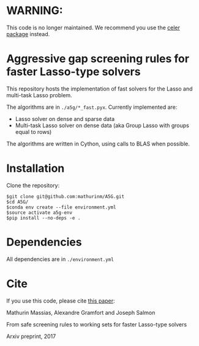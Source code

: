 # WARNING:
This code is no longer maintained. We recommend you use the [celer package](https://github.com/mathurinm/celer)
instead.


# Aggressive gap screening rules for faster Lasso-type solvers

This repository hosts the implementation of fast solvers for the Lasso and multi-task Lasso problem.

The algorithms are in ```./a5g/*_fast.pyx```.
Currently implemented are:
* Lasso solver on dense and sparse data
* Multi-task Lasso solver on dense data (aka Group Lasso with groups equal to rows)

The algorithms are written in Cython, using calls to BLAS when possible.

# Installation
Clone the repository:

```
$git clone git@github.com:mathurinm/A5G.git
$cd A5G/
$conda env create --file environment.yml
$source activate a5g-env
$pip install --no-deps -e .
```

# Dependencies
All dependencies are in  ```./environment.yml```

# Cite
If you use this code, please cite [this paper](https://arxiv.org/abs/1703.07285):

Mathurin Massias, Alexandre Gramfort and Joseph Salmon

From safe screening rules to working sets for faster Lasso-type solvers

Arxiv preprint, 2017
